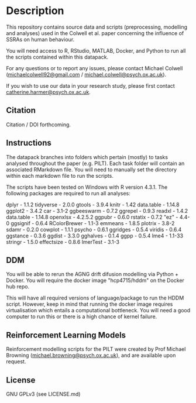 # Description

This repository contains source data and scripts (preprocessing, modelling and analyses) used in the Colwell et al. paper concerning the influence of SSRAs on human behaviour.

You will need access to R, RStudio, MATLAB, Docker, and Python to run all the scripts contained within this datapack. 

For any questions or to report any issues, please contact Michael Colwell (michaelcolwell92@gmail.com / michael.colwell@psych.ox.ac.uk).

If you wish to use our data in your research study, please first contact catherine.harmer@psych.ox.ac.uk.

## Citation

Citation / DOI forthcoming.

## Instructions

The datapack branches into folders which pertain (mostly) to tasks analysed throughout the paper (e.g. PILT). Each task folder will contain an associated RMarkdown file. You will need
to manually set the directory within each markdown file to run the scripts.

The scripts have been tested on Windows with R version 4.3.1. The following packages are required to run all analyses:

dplyr - 1.1.2
tidyverse - 2.0.0
gtools - 3.9.4
knitr - 1.42
data.table - 1.14.8
ggplot2 - 3.4.2
car - 3.1-2
ggbeeswarm - 0.7.2
ggrepel - 0.9.3
readxl - 1.4.2
data.table - 1.14.8
openxlsx - 4.2.5.2
ggpubr - 0.6.0
rstatix - 0.7.2
"ez" - 4.4-0
ggsignif - 0.6.4
RColorBrewer - 1.1-3
emmeans - 1.8.5
plotrix - 3.8-2
sdamr - 0.2.0
cowplot - 1.1.1
psycho - 0.6.1
ggridges - 0.5.4
viridis - 0.6.4
ggstance - 0.3.6
ggdist - 3.3.0
gghalves - 0.1.4
ggpp - 0.5.4
lme4 - 1.1-33
stringr - 1.5.0
effectsize - 0.8.6
lmerTest - 3.1-3

## DDM

You will be able to rerun the AGNG drift difusion modelling via Python + Docker. You will require the docker image "hcp4715/hddm" on the Docker hub repo.

This will have all required versions of language/package to run the HDDM script. However, keep in mind that running the docker image requires virtualisation which entails a computational bottleneck. You will
need a good computer to run this or there is a high chance of kernel failure. 

## Reinforcement Learning Models

Reinforcement modelling scripts for the PILT were created by Prof Michael Browning (michael.browning@psych.ox.ac.uk), and are available upon request. 

## License

GNU GPLv3 (see LICENSE.md)